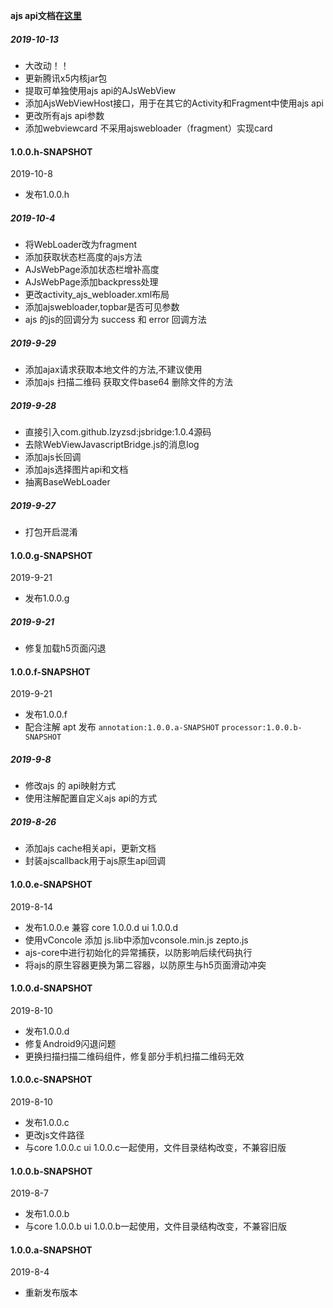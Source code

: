 
<b>ajs api文档在[这里](../doc/ajs.md)</b>


##### 2019-10-13
- 大改动！！
- 更新腾讯x5内核jar包
- 提取可单独使用ajs api的AJsWebView
- 添加AjsWebViewHost接口，用于在其它的Activity和Fragment中使用ajs api
- 更改所有ajs api参数
- 添加webviewcard 不采用ajswebloader（fragment）实现card


#### 1.0.0.h-SNAPSHOT
2019-10-8
- 发布1.0.0.h

##### 2019-10-4
- 将WebLoader改为fragment
- 添加获取状态栏高度的ajs方法
- AJsWebPage添加状态栏增补高度
- AJsWebPage添加backpress处理
- 更改activity_ajs_webloader.xml布局
- 添加ajswebloader,topbar是否可见参数
- ajs 的js的回调分为 success 和 error 回调方法

##### 2019-9-29
- 添加ajax请求获取本地文件的方法,不建议使用
- 添加ajs 扫描二维码  获取文件base64  删除文件的方法

##### 2019-9-28
- 直接引入com.github.lzyzsd:jsbridge:1.0.4源码
- 去除WebViewJavascriptBridge.js的消息log
- 添加ajs长回调
- 添加ajs选择图片api和文档
- 抽离BaseWebLoader

##### 2019-9-27 
- 打包开启混淆

#### 1.0.0.g-SNAPSHOT
2019-9-21
- 发布1.0.0.g

##### 2019-9-21
- 修复加载h5页面闪退

#### 1.0.0.f-SNAPSHOT
2019-9-21
- 发布1.0.0.f
- 配合注解 apt 发布 `annotation:1.0.0.a-SNAPSHOT` `processor:1.0.0.b-SNAPSHOT`

##### 2019-9-8
- 修改ajs 的 api映射方式
- 使用注解配置自定义ajs api的方式

##### 2019-8-26
- 添加ajs cache相关api，更新文档
- 封装ajscallback用于ajs原生api回调

#### 1.0.0.e-SNAPSHOT
2019-8-14
- 发布1.0.0.e 兼容 core 1.0.0.d  ui 1.0.0.d
- 使用vConcole  添加 js.lib中添加vconsole.min.js  zepto.js
- ajs-core中进行初始化的异常捕获，以防影响后续代码执行
- 将ajs的原生容器更换为第二容器，以防原生与h5页面滑动冲突

#### 1.0.0.d-SNAPSHOT
2019-8-10
- 发布1.0.0.d
- 修复Android9闪退问题
- 更换扫描扫描二维码组件，修复部分手机扫描二维码无效

#### 1.0.0.c-SNAPSHOT
2019-8-10
- 发布1.0.0.c 
- 更改js文件路径
- 与core 1.0.0.c  ui 1.0.0.c一起使用，文件目录结构改变，不兼容旧版

#### 1.0.0.b-SNAPSHOT
2019-8-7
- 发布1.0.0.b
- 与core 1.0.0.b  ui 1.0.0.b一起使用，文件目录结构改变，不兼容旧版

#### 1.0.0.a-SNAPSHOT
2019-8-4
- 重新发布版本